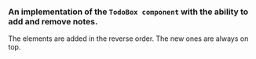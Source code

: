 ### An implementation of the `TodoBox component` with the ability to add and remove notes.

The elements are added in the reverse order. The new ones are always on top.


